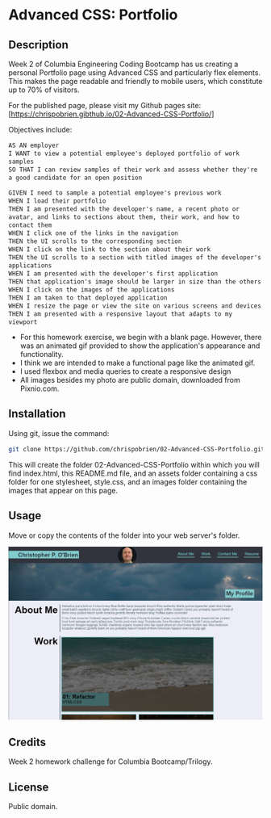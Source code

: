 # Advanced CSS: Portfolio

## Description
Week 2 of Columbia Engineering Coding Bootcamp has us creating a personal Portfolio page using Advanced CSS and particularly flex elements. This makes the page readable and friendly to mobile users, which constitute up to 70% of visitors.

For the published page, please visit my Github pages site: [https://chrispobrien.gibthub.io/02-Advanced-CSS-Portfolio/]

Objectives include:


```
AS AN employer
I WANT to view a potential employee's deployed portfolio of work samples
SO THAT I can review samples of their work and assess whether they're a good candidate for an open position
```

```
GIVEN I need to sample a potential employee's previous work
WHEN I load their portfolio
THEN I am presented with the developer's name, a recent photo or avatar, and links to sections about them, their work, and how to contact them
WHEN I click one of the links in the navigation
THEN the UI scrolls to the corresponding section
WHEN I click on the link to the section about their work
THEN the UI scrolls to a section with titled images of the developer's applications
WHEN I am presented with the developer's first application
THEN that application's image should be larger in size than the others
WHEN I click on the images of the applications
THEN I am taken to that deployed application
WHEN I resize the page or view the site on various screens and devices
THEN I am presented with a responsive layout that adapts to my viewport
```

* For this homework exercise, we begin with a blank page. However, there was an animated gif provided to show the application's appearance and functionality.
* I think we are intended to make a functional page like the animated gif.
* I used flexbox and media queries to create a responsive design
* All images besides my photo are public domain, downloaded from Pixnio.com.

## Installation

Using git, issue the command:

~~~sh
git clone https://github.com/chrispobrien/02-Advanced-CSS-Portfolio.git
~~~

This will create the folder 02-Advanced-CSS-Portfolio within which you will find index.html, this README.md file, and an assets folder containing a css folder for one stylesheet, style.css, and an images folder containing the images that appear on this page.

## Usage

Move or copy the contents of the folder into your web server's folder.

[![Profile Page Screen Shot][screenshot]](assets/images/screenshot.jpg)

## Credits

Week 2 homework challenge for Columbia Bootcamp/Trilogy.

## License

Public domain.


<!-- MARKDOWN LINKS & IMAGES -->
[screenshot]: ./assets/images/screenshot.jpg

